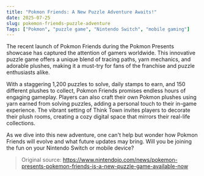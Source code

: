 ```yaml
---
title: "Pokmon Friends: A New Puzzle Adventure Awaits!"
date: 2025-07-25
slug: pokemon-friends-puzzle-adventure
Tags: ["Pokmon", "puzzle game", "Nintendo Switch", "mobile gaming"]
---
```


The recent launch of Pokmon Friends during the Pokmon Presents showcase has captured the attention of gamers worldwide. This innovative puzzle game offers a unique blend of tracing paths, yarn mechanics, and adorable plushes, making it a must-try for fans of the franchise and puzzle enthusiasts alike.

With a staggering 1,200 puzzles to solve, daily stamps to earn, and 150 different plushes to collect, Pokmon Friends promises endless hours of engaging gameplay. Players can also craft their own Pokmon plushes using yarn earned from solving puzzles, adding a personal touch to their in-game experience. The vibrant setting of Think Town invites players to decorate their plush rooms, creating a cozy digital space that mirrors their real-life collections.

As we dive into this new adventure, one can't help but wonder how Pokmon Friends will evolve and what future updates may bring. Will you be joining the fun on your Nintendo Switch or mobile device?

> Original source: https://www.nintendojo.com/news/pokemon-presents-pokemon-friends-is-a-new-puzzle-game-available-now